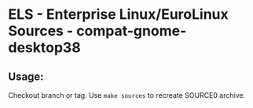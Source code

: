 # ELS - Enterprise Linux/EuroLinux Sources - compat-gnome-desktop38
 
## Usage:
  Checkout branch or tag. Use `make sources` to recreate  SOURCE0 archive.
